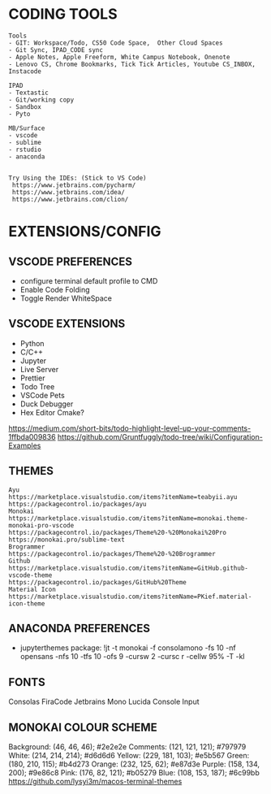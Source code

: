 # CODING TOOLS
    Tools
    - GIT: Workspace/Todo, CS50 Code Space,  Other Cloud Spaces
    - Git Sync, IPAD_CODE sync
    - Apple Notes, Apple Freeform, White Campus Notebook, Onenote
    - Lenovo CS, Chrome Bookmarks, Tick Tick Articles, Youtube CS_INBOX, Instacode

    IPAD
    - Textastic
    - Git/working copy
    - Sandbox
    - Pyto

    MB/Surface
    - vscode
    - sublime
    - rstudio
    - anaconda


    Try Using the IDEs: (Stick to VS Code)
     https://www.jetbrains.com/pycharm/
     https://www.jetbrains.com/idea/
     https://www.jetbrains.com/clion/

# EXTENSIONS/CONFIG

## VSCODE PREFERENCES
- configure terminal default profile to CMD
- Enable Code Folding
- Toggle Render WhiteSpace

## VSCODE EXTENSIONS
 - Python
 - C/C++
 - Jupyter
 - Live Server
 - Prettier
 - Todo Tree
 - VSCode Pets
 - Duck Debugger
 - Hex Editor
 Cmake?

 https://medium.com/short-bits/todo-highlight-level-up-your-comments-1ffbda009836
 https://github.com/Gruntfuggly/todo-tree/wiki/Configuration-Examples
 
## THEMES
    Ayu
    https://marketplace.visualstudio.com/items?itemName=teabyii.ayu
    https://packagecontrol.io/packages/ayu
    Monokai
    https://marketplace.visualstudio.com/items?itemName=monokai.theme-monokai-pro-vscode
    https://packagecontrol.io/packages/Theme%20-%20Monokai%20Pro https://monokai.pro/sublime-text
    Brogrammer
    https://packagecontrol.io/packages/Theme%20-%20Brogrammer
    Github
    https://marketplace.visualstudio.com/items?itemName=GitHub.github-vscode-theme
    https://packagecontrol.io/packages/GitHub%20Theme
    Material Icon
    https://marketplace.visualstudio.com/items?itemName=PKief.material-icon-theme
    
 ## ANACONDA PREFERENCES
  - jupyterthemes package: !jt -t monokai -f consolamono -fs 10 -nf opensans -nfs 10 -tfs 10 -ofs 9 -cursw 2 -cursc r -cellw 95%  -T -kl


## FONTS
 Consolas
 FiraCode
 Jetbrains Mono
 Lucida Console
 Input

## MONOKAI COLOUR SCHEME
Background: (46, 46, 46); #2e2e2e
Comments: (121, 121, 121); #797979
White: (214, 214, 214); #d6d6d6
Yellow: (229, 181, 103); #e5b567
Green: (180, 210, 115); #b4d273
Orange: (232, 125, 62); #e87d3e
Purple: (158, 134, 200); #9e86c8
Pink: (176, 82, 121); #b05279
Blue: (108, 153, 187); #6c99bb
https://github.com/lysyi3m/macos-terminal-themes
